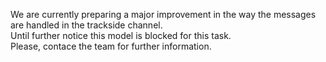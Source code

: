 We are currently preparing a major improvement in the way the messages are handled in the trackside channel.  
Until further notice this model is blocked for this task.  
Please, contace the team for further information.  

